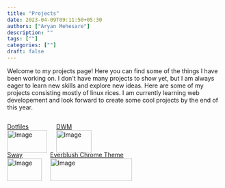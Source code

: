 ```yaml
---
title: "Projects"
date: 2023-04-09T09:11:50+05:30
authors: ["Aryan Mehesare"]
description: ""
tags: [""]
categories: [""]
draft: false
---
```


Welcome to my projects page! Here you can find some of the things I have been working on. I don't have many projects to show yet, but I am always eager to learn new skills and explore new ideas. Here are some of my projects consisting mostly of linux rices. I am currently learning web developement and look forward to create some cool projects by the end of this year.

<div class="container" style="display: flex; flex-direction: column">
<div class="top" style="display: flex">
<div class="one">

[Dotfiles](https://www.github.com/mortal22soul/dotfiles)
<img src="/images/nord_rice.png" alt="Image" width=90%>

</div>
<div class="two">

[DWM](https://www.github.com/mortal22soul/suckless-tools)
<img src="/images/chadwm_eww.png" alt="Image" width=90%>

</div>
</div>
<div class="bottom" style="display: flex">
<div class="three">

[Sway](https://www.github.com/mortal22soul/wayland-dotfiles)
<img src="/images/sway.png" alt="Image" width=90%>

</div>
<div class="four">

[Everblush Chrome Theme](https://www.github.com/everblush/chromium)
<img src="/images/Everblush.png" alt="Image" width=90%>

</div>
</div>
</div>
